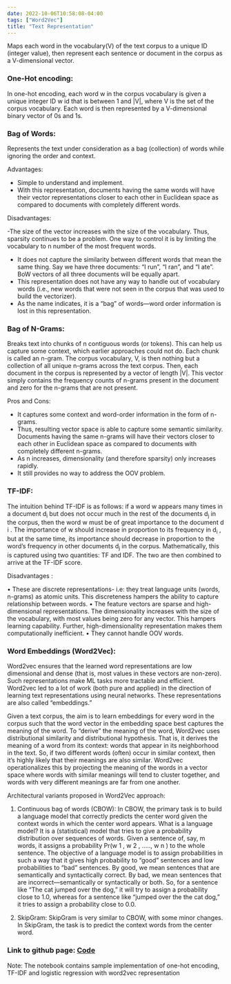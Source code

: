 ```yaml
---
date: 2022-10-06T10:58:08-04:00
tags: ["Word2Vec"]
title: "Text Representation"
---
```


Maps each word in the vocabulary(V) of the text corpus to a unique ID (integer value), then represent each sentence or document in the corpus as a V-dimensional vector.

### One-Hot encoding:

In one-hot encoding, each word w in the corpus vocabulary is given a unique integer ID w id that is between 1 and |V|, where V is the set of the corpus vocabulary. Each word is then represented by a V-dimensional binary vector of 0s and 1s.

### Bag of Words:
Represents the text under consideration as a bag (collection) of words while ignoring the order and context.

Advantages:

- Simple to understand and implement.
- With this representation, documents having the same words will have their vector representations closer to each other in Euclidean space as compared to documents with completely different words.

Disadvantages:

-The size of the vector increases with the size of the vocabulary. Thus, sparsity continues to be a problem. One way to control it is by limiting the vocabulary to n number of the most frequent words.
- It does not capture the similarity between different words that mean the same thing. Say we have three documents: “I run”, “I ran”, and “I ate”. BoW vectors of all three documents will be equally apart.
- This representation does not have any way to handle out of vocabulary words (i.e., new words that were not seen in the corpus that was used to build the vectorizer).
- As the name indicates, it is a “bag” of words—word order information is lost in this representation. 

### Bag of N-Grams:
 
Breaks text into chunks of n contiguous words (or tokens). This can help us capture some context, which earlier approaches could not do. Each chunk is called an n-gram. The corpus vocabulary, V, is then nothing but a collection of all unique n-grams across the text corpus. Then, each document in the
corpus is represented by a vector of length |V|. This vector simply contains the frequency counts of n-grams present in the document and zero for the n-grams that are not present.

Pros and Cons:

- It captures some context and word-order information in the form of n-grams.
- Thus, resulting vector space is able to capture some semantic similarity. Documents having the same n-grams will have their vectors closer to each other in Euclidean space as compared to documents with completely different n-grams.
- As n increases, dimensionality (and therefore sparsity) only increases rapidly.
- It still provides no way to address the OOV problem.

### TF-IDF:

The intuition behind TF-IDF is as follows: if a word w appears many times in a document d<sub>i</sub> but does not occur much in the rest of the documents d<sub>j</sub> in the corpus, then the word w must be of great importance to the document d i . The importance of w should increase in proportion to its frequency in d<sub>i</sub> , but at the same time, its importance should decrease in proportion to the word’s frequency in other documents d<sub>j</sub> in the corpus. Mathematically, this is captured using two quantities: TF and IDF. The two are then combined to arrive at the TF-IDF score.

Disadvantages :

• These are discrete representations- i.e: they treat language units (words, n-grams) as atomic units. This discreteness hampers the ability to capture relationship between words.
• The feature vectors are sparse and high-dimensional representations. The dimensionality increases with the size of the vocabulary, with most values being zero for any vector. This hampers learning capability. Further, high-dimensionality representation makes them computationally inefficient.
• They cannot handle OOV words.

### Word Embeddings (Word2Vec):

Word2vec ensures that the learned word representations are low dimensional  and dense (that is, most values in these vectors are non-zero). Such representations make ML tasks more tractable and efficient. Word2vec led to a lot of work (both pure and applied) in the direction of learning text representations using neural networks. These representations are also called “embeddings.” 

Given a text corpus, the aim is to learn embeddings for every word in the corpus such that the word vector in the embedding space best captures the meaning of the word. To “derive” the meaning of the word, Word2vec uses distributional similarity and distributional hypothesis. That is, it derives the meaning of a word from its context: words that appear in its neighborhood in the text. So, if two different words (often) occur in similar context, then it’s highly likely that their meanings are also similar. Word2vec operationalizes this by projecting the meaning of the words in a vector space where words with similar meanings will tend to cluster together, and words with very different meanings are far from one another.

Architectural variants proposed in Word2Vec approach:

1) Continuous bag of words (CBOW): In CBOW, the primary task is to build a language model that correctly predicts the center word given the context words in which the center word appears. What is a language model? It is a (statistical) model that tries to give a probability distribution over sequences of words. Given a sentence of, say, m words, it assigns a probability Pr(w 1 , w 2 , ….., w n ) to the whole sentence. The objective of a language
model is to assign probabilities in such a way that it gives high probability to “good” sentences and low probabilities to “bad” sentences. By good, we mean sentences that are semantically and syntactically correct. By bad, we mean sentences that are incorrect—semantically or syntactically or both. So, for a sentence like “The cat jumped over the dog,” it will try to assign a probability close to 1.0, whereas for a sentence like “jumped over the the cat dog,” it tries to assign a probability close to 0.0.


2) SkipGram: SkipGram is very similar to CBOW, with some minor changes. In SkipGram, the task is to predict the context words from the center word. 

### Link to github page: [Code](https://github.com/shikshya1/NLP/tree/main/Text%20representation)

Note: The notebook contains sample implementation of one-hot encoding, TF-IDF and logistic regression with word2vec representation